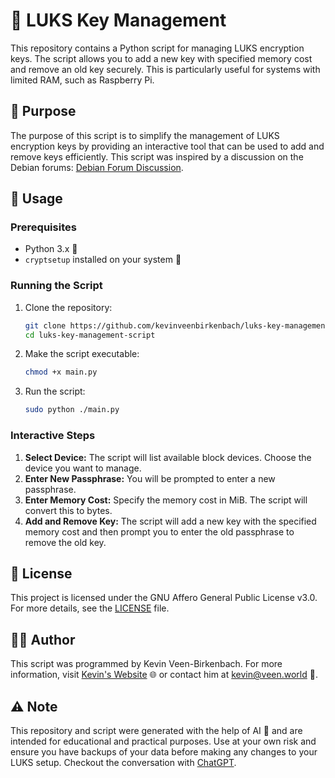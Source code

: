 # 🔐 LUKS Key Management
This repository contains a Python script for managing LUKS encryption keys. The script allows you to add a new key with specified memory cost and remove an old key securely. This is particularly useful for systems with limited RAM, such as Raspberry Pi.

## 🎯 Purpose

The purpose of this script is to simplify the management of LUKS encryption keys by providing an interactive tool that can be used to add and remove keys efficiently. This script was inspired by a discussion on the Debian forums: [Debian Forum Discussion](https://forums.debian.net/viewtopic.php?t=159242).

## 🚀 Usage

### Prerequisites

- Python 3.x 🐍
- `cryptsetup` installed on your system 🔧

### Running the Script

1. Clone the repository:
   ```bash
   git clone https://github.com/kevinveenbirkenbach/luks-key-management-script.git
   cd luks-key-management-script
   ```

2. Make the script executable:
   ```bash
   chmod +x main.py
   ```

3. Run the script:
   ```bash
   sudo python ./main.py
   ```

### Interactive Steps

1. **Select Device:** The script will list available block devices. Choose the device you want to manage.
2. **Enter New Passphrase:** You will be prompted to enter a new passphrase.
3. **Enter Memory Cost:** Specify the memory cost in MiB. The script will convert this to bytes.
4. **Add and Remove Key:** The script will add a new key with the specified memory cost and then prompt you to enter the old passphrase to remove the old key.

## 📜 License

This project is licensed under the GNU Affero General Public License v3.0. For more details, see the [LICENSE](LICENSE) file.

## 👨‍💻 Author

This script was programmed by Kevin Veen-Birkenbach. For more information, visit [Kevin's Website](https://cybermaster.space/) 🌐 or contact him at [kevin@veen.world](mailto:kevin@veen.world) 📧.

## ⚠️ Note

This repository and script were generated with the help of AI 🤖 and are intended for educational and practical purposes. Use at your own risk and ensure you have backups of your data before making any changes to your LUKS setup. Checkout the conversation with [ChatGPT](https://chatgpt.com/share/740700df-9391-4b74-9d60-51b786cd0452).
